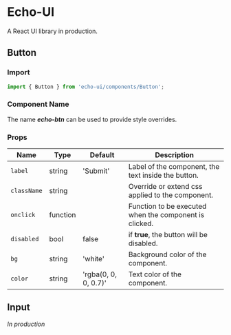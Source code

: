 # Echo-UI

A React UI library in production.

## Button

### Import

```javascript
import { Button } from 'echo-ui/components/Button';
```

### Component Name

The name **_echo-btn_** can be used to provide style overrides.

### Props

| Name        | Type     | Default              | Description                                            |
| ----------- | -------- | -------------------- | ------------------------------------------------------ |
| `label`     | string   | 'Submit'             | Label of the component, the text inside the button.    |
| `className` | string   |                      | Override or extend css applied to the component.       |
| `onclick`   | function |                      | Function to be executed when the component is clicked. |
| `disabled`  | bool     | false                | if **true**, the button will be disabled.              |
| `bg`        | string   | 'white'              | Background color of the component.                     |
| `color`     | string   | 'rgba(0, 0, 0, 0.7)' | Text color of the component.                           |

## Input

_In production_
